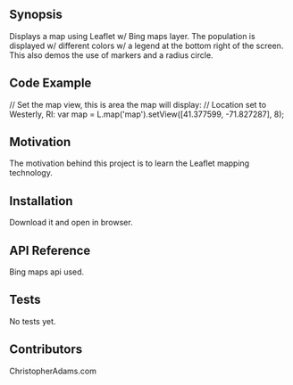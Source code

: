 ## Synopsis

Displays a map using Leaflet w/ Bing maps layer. The population is displayed w/ different colors w/ a legend at the bottom right of the screen. This also demos the use of markers and a radius circle. 

## Code Example

// Set the map view, this is area the map will display:
// Location set to Westerly, RI:
var map = L.map('map').setView([41.377599, -71.827287], 8);

## Motivation

The motivation behind this project is to learn the Leaflet mapping technology.

## Installation

Download it and open in browser. 

## API Reference

Bing maps api used.

## Tests

No tests yet.

## Contributors

ChristopherAdams.com
